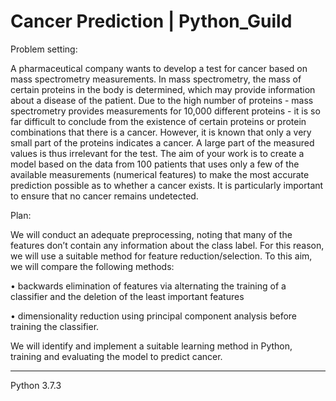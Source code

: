 # Cancer Prediction | Python_Guild


Problem setting:

A pharmaceutical company wants to develop a test for cancer based on mass spectrometry measurements. In mass spectrometry, the mass of certain proteins in the body is
determined, which may provide information about a disease of the patient. Due to the high number of proteins - mass spectrometry provides measurements for 10,000 different proteins - it is so far difficult to conclude from the existence of certain proteins or protein combinations that there is a cancer. However, it is known that only a very small part of the proteins indicates a cancer. A large part of the measured values is thus irrelevant for
the test.
The aim of your work is to create a model based on the data from 100 patients that uses only a few of the available measurements (numerical features) to make the most accurate prediction possible as to whether a cancer exists. It is particularly important to ensure that no cancer remains undetected.



Plan:

We will conduct an adequate preprocessing, noting that many of the features don’t contain any information about the class label. For this reason, we will use a suitable method for feature reduction/selection. To this aim, we will compare the following methods:

• backwards elimination of features via alternating the training of a classifier and the deletion of the least important features

• dimensionality reduction using principal component analysis before training the classifier.

We will identify and implement a suitable learning method in Python, training and evaluating the model to predict cancer. 

---------------------------------------------
Python 3.7.3
